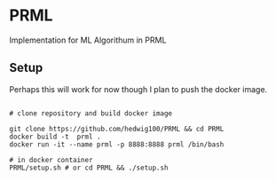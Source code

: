 # PRML
Implementation for ML Algorithum in PRML 



## Setup 

Perhaps this will work for now though I plan to push the docker image. 

```

# clone repository and build docker image

git clone https://github.com/hedwig100/PRML && cd PRML
docker build -t  prml .
docker run -it --name prml -p 8888:8888 prml /bin/bash

# in docker container 
PRML/setup.sh # or cd PRML && ./setup.sh

```